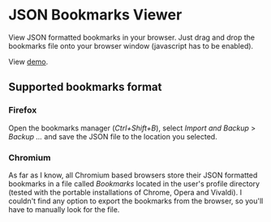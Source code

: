 JSON Bookmarks Viewer 
=========

View JSON formatted bookmarks in your browser. Just drag and drop the bookmarks file onto your browser window (javascript has to be enabled).

View [demo](http://wo80.github.io/bookmarks/).

## Supported bookmarks format

### Firefox

Open the bookmarks manager (_Ctrl+Shift+B_), select _Import and Backup_ > _Backup ..._ and save the JSON file to the location you selected.

### Chromium

As far as I know, all Chromium based browsers store their JSON formatted bookmarks in a file called _Bookmarks_ located in the user's profile directory (tested with the portable installations of Chrome, Opera and Vivaldi). I couldn't find any option to export the bookmarks from the browser, so you'll have to manually look for the file.

